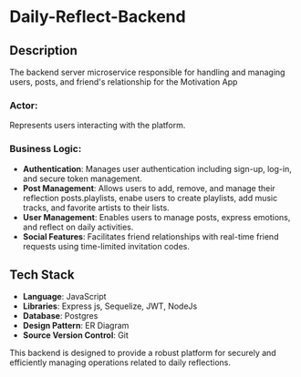 # Daily-Reflect-Backend

## Description

The backend server microservice responsible for handling and managing users, posts, and friend's relationship for the Motivation App

### Actor: 
Represents users interacting with the platform.
### Business Logic: 
- **Authentication**: Manages user authentication including sign-up, log-in, and secure token management.
- **Post Management**: Allows users to add, remove, and manage their reflection posts.playlists, enabe users to create playlists, add music tracks, and favorite artists to their lists.
- **User Management**: Enables users to manage posts, express emotions, and reflect on daily activities.
- **Social Features**: Facilitates friend relationships with real-time friend requests using time-limited invitation codes.
## Tech Stack

- **Language**: JavaScript
- **Libraries**: Express js, Sequelize, JWT, NodeJs
- **Database**: Postgres
- **Design Pattern**: ER Diagram
- **Source Version Control**: Git

This backend is designed to provide a robust platform for securely and efficiently managing operations related to daily reflections.
